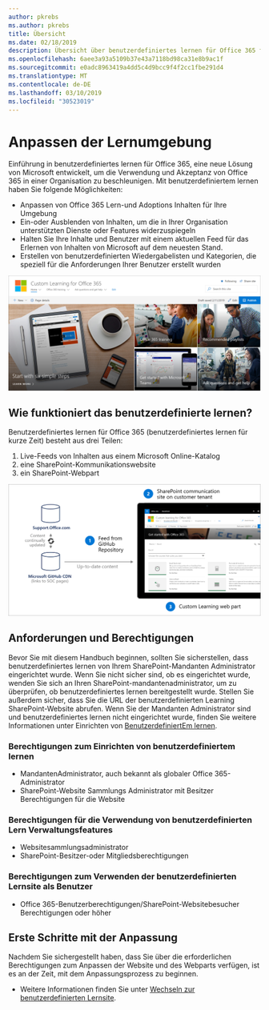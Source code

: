 ```yaml
---
author: pkrebs
ms.author: pkrebs
title: Übersicht
ms.date: 02/18/2019
description: Übersicht über benutzerdefiniertes lernen für Office 365 für Administratoren
ms.openlocfilehash: 6aee3a93a5109b37e43a7118bd98ca31e8b9ac1f
ms.sourcegitcommit: e0adc8963419a4dd5c4d9bcc9f4f2cc1fbe291d4
ms.translationtype: MT
ms.contentlocale: de-DE
ms.lasthandoff: 03/10/2019
ms.locfileid: "30523019"
---
```

# <a name="customize-the-learning-experience"></a>Anpassen der Lernumgebung

Einführung in benutzerdefiniertes lernen für Office 365, eine neue Lösung von Microsoft entwickelt, um die Verwendung und Akzeptanz von Office 365 in einer Organisation zu beschleunigen. Mit benutzerdefiniertem lernen haben Sie folgende Möglichkeiten:
- Anpassen von Office 365 Lern-und Adoptions Inhalten für Ihre Umgebung 
- Ein-oder Ausblenden von Inhalten, um die in Ihrer Organisation unterstützten Dienste oder Features widerzuspiegeln 
- Halten Sie Ihre Inhalte und Benutzer mit einem aktuellen Feed für das Erlernen von Inhalten von Microsoft auf dem neuesten Stand. 
- Erstellen von benutzerdefinierten Wiedergabelisten und Kategorien, die speziell für die Anforderungen Ihrer Benutzer erstellt wurden

![CG-Introducing. png](media/cg-introducing.png)

## <a name="how-does-custom-learning-work"></a>Wie funktioniert das benutzerdefinierte lernen?

Benutzerdefiniertes lernen für Office 365 (benutzerdefiniertes lernen für kurze Zeit) besteht aus drei Teilen: 
1. Live-Feeds von Inhalten aus einem Microsoft Online-Katalog
2. eine SharePoint-Kommunikationswebsite
3. ein SharePoint-Webpart 

![CG-howitworks. png](media/cg-howitworks.png)

## <a name="requirements-and-permissions"></a>Anforderungen und Berechtigungen

Bevor Sie mit diesem Handbuch beginnen, sollten Sie sicherstellen, dass benutzerdefiniertes lernen von Ihrem SharePoint-Mandanten Administrator eingerichtet wurde. Wenn Sie nicht sicher sind, ob es eingerichtet wurde, wenden Sie sich an Ihren SharePoint-mandantenadministrator, um zu überprüfen, ob benutzerdefiniertes lernen bereitgestellt wurde. Stellen Sie außerdem sicher, dass Sie die URL der benutzerdefinierten Learning SharePoint-Website abrufen. Wenn Sie der Mandanten Administrator sind und benutzerdefiniertes lernen nicht eingerichtet wurde, finden Sie weitere Informationen unter Einrichten von [BenutzerdefiniertEm lernen](custom_provision.md). 

### <a name="permissions-to-provision-custom-learning"></a>Berechtigungen zum Einrichten von benutzerdefiniertem lernen

- MandantenAdministrator, auch bekannt als globaler Office 365-Administrator
- SharePoint-Website Sammlungs Administrator mit Besitzer Berechtigungen für die Website

### <a name="permissions-to-use-custom-learning-administration-features"></a>Berechtigungen für die Verwendung von benutzerdefinierten Lern Verwaltungsfeatures

- Websitesammlungsadministrator
- SharePoint-Besitzer-oder Mitgliedsberechtigungen

### <a name="permissions-to-use-the-custom-learning-site-as-a-user"></a>Berechtigungen zum Verwenden der benutzerdefinierten Lernsite als Benutzer

- Office 365-Benutzerberechtigungen/SharePoint-Websitebesucher Berechtigungen oder höher

## <a name="get-started-with-customization"></a>Erste Schritte mit der Anpassung
Nachdem Sie sichergestellt haben, dass Sie über die erforderlichen Berechtigungen zum Anpassen der Website und des Webparts verfügen, ist es an der Zeit, mit dem Anpassungsprozess zu beginnen. 

- Weitere Informationen finden Sie unter [Wechseln zur benutzerdefinierten Lernsite](custom_goto.md).